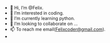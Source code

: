 - 👋 Hi, I’m @Felix.
- 👀 I’m interested in coding.
- 🌱 I’m currently learning python.
- 💞️ I’m looking to collaborate on ...
- 📫 To reach me email(Felixcoder@gmail.com).
- 
<!---
Felixcoder12/Felixcoder12 is a ✨ special ✨ repository because its `README.md` (this file) appears on your GitHub profile.
You can click the Preview link to take a look at your changes.
--->
